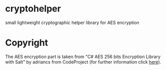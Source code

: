 # cryptohelper
small lightweight cryptographic helper library for AES encryption

# Copyright
The AES encryption part is taken from "C# AES 256 bits Encryption Library with Salt" by adriancs from CodeProject (for further information click [here](https://www.codeproject.com/Articles/769741/Csharp-AES-bits-Encryption-Library-with-Salt)).
